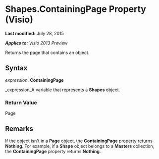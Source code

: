 
# Shapes.ContainingPage Property (Visio)

 **Last modified:** July 28, 2015

 _**Applies to:** Visio 2013 Preview_

Returns the page that contains an object.


## Syntax

 _expression_. **ContainingPage**

 _expression_A variable that represents a  **Shapes** object.


### Return Value

Page


## Remarks

If the object isn't in a  **Page** object, the **ContainingPage** property returns **Nothing**. For example, if a  **Shape** object belongs to a **Masters** collection, the **ContainingPage** property returns **Nothing**.

